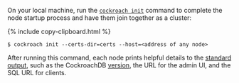 On your local machine, run the [`cockroach init`](initialize-a-cluster.html) command to complete the node startup process and have them join together as a cluster:

{% include copy-clipboard.html %}
~~~ shell
$ cockroach init --certs-dir=certs --host=<address of any node>
~~~

After running this command, each node prints helpful details to the [standard output](start-a-node.html#standard-output), such as the CockroachDB [version](cluster-settings.html#setting-version), the URL for the admin UI, and the SQL URL for clients.
